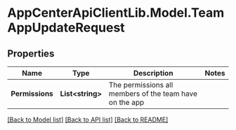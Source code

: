 # AppCenterApiClientLib.Model.TeamAppUpdateRequest
## Properties

Name | Type | Description | Notes
------------ | ------------- | ------------- | -------------
**Permissions** | **List&lt;string&gt;** | The permissions all members of the team have on the app | 

[[Back to Model list]](../README.md#documentation-for-models) [[Back to API list]](../README.md#documentation-for-api-endpoints) [[Back to README]](../README.md)


